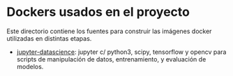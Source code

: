 Dockers usados en el proyecto
=============================

Este directorio contiene los fuentes para construir las imágenes docker utilizadas en distintas etapas.

- [jupyter-datascience](./jupyter-datascience): jupyter c/ python3, scipy, tensorflow y opencv para scripts de manipulación de datos, entrenamiento, y evaluación de modelos.